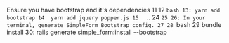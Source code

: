 Ensure you have bootstrap and it's dependencies
   11
   12  ```bash
   13: yarn add bootstrap
   14  yarn add jquery popper.js
   15  ```
   ..
   24  ```
   25
   26: In your terminal, generate SimpleForm Bootstrap config.
   27
   28  ```bash
   29  bundle install
   30: rails generate simple_form:install --bootstrap
